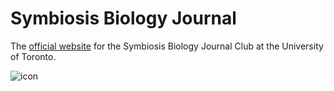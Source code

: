 # Symbiosis Biology Journal 

The [official website](https://uoft-symbiosis.netlify.app/) for the Symbiosis Biology Journal Club at the University of Toronto.

![icon](https://github.com/AB20CS/symbiosis-biology-journal/assets/69637288/79a776e0-978c-4f82-b9c3-a00f1440e44d)
